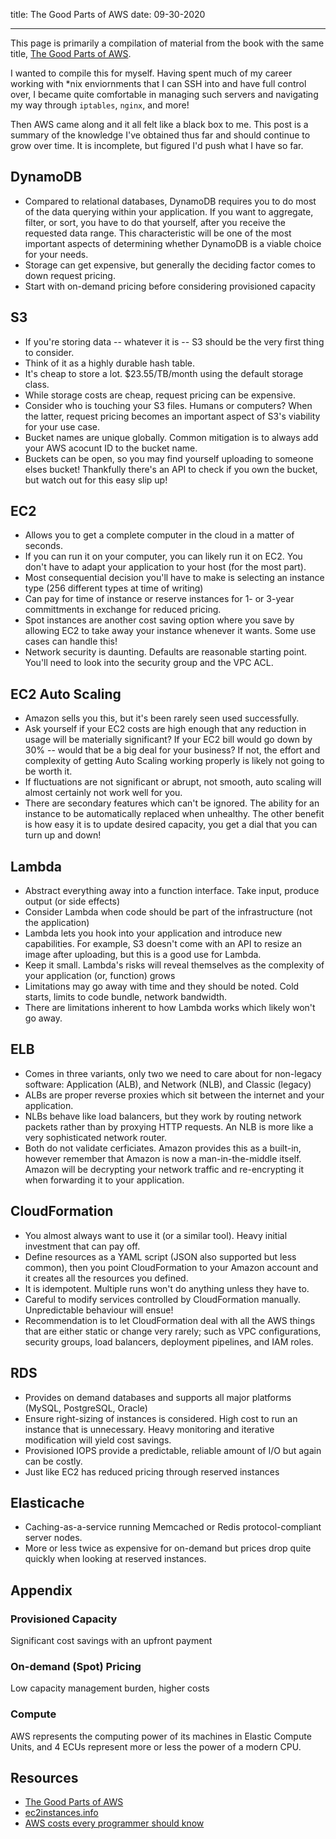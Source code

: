 title: The Good Parts of AWS
date: 09-30-2020

---

This page is primarily a compilation of material from the book with the same
title, [The Good Parts of AWS](https://gumroad.com/l/aws-good-parts).

I wanted to compile this for myself. Having spent much of my career working with
*nix enviornments that I can SSH into and have full control over, I became quite
comfortable in managing such servers and navigating my way through `iptables`,
`nginx`, and more!

Then AWS came along and it all felt like a black box to me. This post is a
summary of the knowledge I've obtained thus far and should continue to grow over
time. It is incomplete, but figured I'd push what I have so far.

## DynamoDB

* Compared to relational databases, DynamoDB requires you to do most of the data
    querying within your application. If you want to aggregate, filter, or sort,
    you have to do that yourself, after you receive the requested data range.
    This characteristic will be one of the most important aspects of determining
    whether DynamoDB is a viable choice for your needs.
* Storage can get expensive, but generally the deciding factor comes to down
    request pricing.
* Start with on-demand pricing before considering provisioned capacity


## S3

* If you're storing data -- whatever it is -- S3 should be the very first thing
    to consider.
* Think of it as a highly durable hash table.
* It's cheap to store a lot. $23.55/TB/month using the default storage class.
* While storage costs are cheap, request pricing can be expensive.
* Consider who is touching your S3 files. Humans or computers? When the latter,
    request pricing becomes an important aspect of S3's viability for your use
    case.
* Bucket names are unique globally. Common mitigation is to always add your AWS
    acocunt ID to the bucket name.
* Buckets can be open, so you may find yourself uploading to someone elses
    bucket! Thankfully there's an API to check if you own the bucket, but watch
    out for this easy slip up!

## EC2

* Allows you to get a complete computer in the cloud in a matter of seconds.
* If you can run it on your computer, you can likely run it on EC2. You don't
    have to adapt your application to your host (for the most part).
* Most consequential decision you'll have to make is selecting an instance type
    (256 different types at time of writing)
* Can pay for time of instance or reserve instances for 1- or 3-year
    committments in exchange for reduced pricing.
* Spot instances are another cost saving option where you save by allowing EC2
    to take away your instance whenever it wants. Some use cases can handle
    this!
* Network security is daunting. Defaults are reasonable starting point. You'll
    need to look into the security group and the VPC ACL.

## EC2 Auto Scaling

* Amazon sells you this, but it's been rarely seen used successfully.
* Ask yourself if your EC2 costs are high enough that any reduction in usage
    will be materially significant? If your EC2 bill would go down by 30% --
    would that be a big deal for your business? If not, the effort and
    complexity of getting Auto Scaling working properly is likely not going to
    be worth it.
* If fluctuations are not significant or abrupt, not smooth, auto scaling will
    almost certainly not work well for you.
* There are secondary features which can't be ignored. The ability for an
    instance to be automatically replaced when unhealthy. The other benefit is
    how easy it is to update desired capacity, you get a dial that you can turn
    up and down!

## Lambda

* Abstract everything away into a function interface. Take input, produce output
    (or side effects)
* Consider Lambda when code should be part of the infrastructure (not the
    application)
* Lambda lets you hook into your application and introduce new capabilities. For
    example, S3 doesn't come with an API to resize an image after uploading, but
    this is a good use for Lambda.
* Keep it small. Lambda's risks will reveal themselves as the complexity of your
    application (or, function) grows
* Limitations may go away with time and they should be noted. Cold starts,
    limits to code bundle, network bandwidth.
* There are limitations inherent to how Lambda works which likely won't go away.

## ELB

* Comes in three variants, only two we need to care about for non-legacy
    software: Application (ALB), and Network (NLB), and Classic (legacy)
* ALBs are proper reverse proxies which sit between the internet and your
    application.
* NLBs behave like load balancers, but they work by routing network packets
    rather than by proxying HTTP requests. An NLB is more like a very
    sophisticated network router.
* Both do not validate cerficiates. Amazon provides this as a built-in, however
    remember that Amazon is now a man-in-the-middle itself. Amazon will be
    decrypting your network traffic and re-encrypting it when forwarding it to
    your application.

## CloudFormation

* You almost always want to use it (or a similar tool). Heavy initial investment
    that can pay off.
* Define resources as a YAML script (JSON also supported but less common), then
    you point CloudFormation to your Amazon account and it creates all the
    resources you defined.
* It is idempotent. Multiple runs won't do anything unless they have to.
* Careful to modify services controlled by CloudFormation manually.
    Unpredictable behaviour will ensue!
* Recommendation is to let CloudFormation deal with all the AWS things that are
    either static or change very rarely; such as VPC configurations, security
    groups, load balancers, deployment pipelines, and IAM roles.

## RDS

* Provides on demand databases and supports all major platforms (MySQL,
    PostgreSQL, Oracle)
* Ensure right-sizing of instances is considered. High cost to run an instance
    that is unnecessary. Heavy monitoring and iterative modification will yield
    cost savings.
* Provisioned IOPS provide a predictable, reliable amount of I/O but again can
    be costly.
* Just like EC2 has reduced pricing through reserved instances 

## Elasticache

* Caching-as-a-service running Memcached or Redis protocol-compliant server
    nodes.
* More or less twice as expensive for on-demand but prices drop quite quickly
    when looking at reserved instances.


## Appendix

### Provisioned Capacity

Significant cost savings with an upfront payment

### On-demand (Spot) Pricing

Low capacity management burden, higher costs

### Compute

AWS represents the computing power of its machines in Elastic Compute Units, and
4 ECUs represent more or less the power of a modern CPU.

## Resources

* [The Good Parts of AWS](https://gumroad.com/l/aws-good-parts?recommended_by=search)
* [ec2instances.info](https://www.ec2instances.info/)
* [AWS costs every programmer should know](https://david-codes.hatanian.com/2019/06/09/aws-costs-every-programmer-should-now.html)

